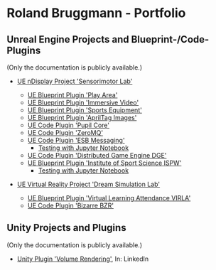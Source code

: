# Roland Bruggmann - Portfolio

## Unreal Engine Projects and Blueprint-/Code-Plugins

(Only the documentation is publicly available.)

* [UE nDisplay Project 'Sensorimotor Lab'](SensorimotorLab)
  * [UE Blueprint Plugin 'Play Area'](PlayArea)
  * [UE Blueprint Plugin 'Immersive Video'](ImmersiveVideo)
  * [UE Blueprint Plugin 'Sports Equipment'](SportsEquipment)
  * [UE Blueprint Plugin 'AprilTag Images'](AprilTagImages)
  * [UE Code Plugin 'Pupil Core'](Pupil)
  * [UE Code Plugin 'ZeroMQ'](ZeroMQ)
  * [UE Code Plugin 'ESB Messaging'](ESBMessaging)
    * [Testing with Jupyter Notebook](ESBMessaging/Testing/)
  * [UE Code Plugin 'Distributed Game Engine DGE'](DGE)
  * [UE Blueprint Plugin 'Institute of Sport Science ISPW'](ISPW)
    * [Testing with Jupyter Notebook](ISPW/Testing/)

* [UE Virtual Reality Project 'Dream Simulation Lab'](DreamSimLab)
  * [UE Blueprint Plugin 'Virtual Learning Attendance VIRLA'](VIRLA)
  * [UE Code Plugin 'Bizarre BZR'](BZR)

## Unity Projects and Plugins

(Only the documentation is publicly available.)

* [Unity Plugin 'Volume Rendering'](https://www.linkedin.com/pulse/unity-volume-rendering-roland-bruggmann/), In: LinkedIn
